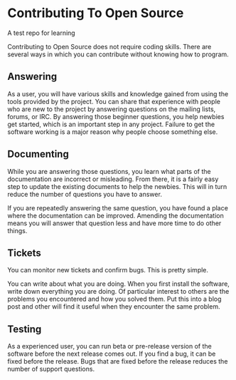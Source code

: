 # Contributing To Open Source

A test repo for learning

Contributing to Open Source does not require coding skills. There are several ways in which you can contribute without knowing how to program.


## Answering

As a user, you will have various skills and knowledge gained from using the tools provided by the project.  You can share that experience with people who are new to the project by answering questions on the mailing lists, forums, or IRC. By answering those beginner questions, you help newbies get started, which is an important step in any project. Failure to get the software working is a major reason why people choose something else.

## Documenting

While you are answering those questions, you learn what parts of the documentation are incorrect or misleading.  From there, it is a fairly easy step to update the existing documents to help the newbies.  This will in turn reduce the number of questions you have to answer.

If you are repeatedly answering the same question, you have found a place where the documentation can be improved.  Amending the documentation means you will answer that question less and have more time to do other things.

## Tickets

You can monitor new tickets and confirm bugs.  This is pretty simple.

You can write about what you are doing.  When you first install the software, write down everything you are doing. Of particular interest to others are the problems you encountered and how you solved them.  Put this into a blog post and other will find it useful when they encounter the same problem.

## Testing

As a experienced user, you can run beta or pre-release version of the software before the next release comes out. If you find a bug, it can be fixed before the release.  Bugs that are fixed before the release reduces the number of support questions.
